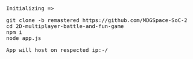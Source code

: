 <pre>
   Initializing =>

   git clone -b remastered https://github.com/MDGSpace-SoC-2023/2D-multiplayer-battle-and-fun-game.git
   cd 2D-multiplayer-battle-and-fun-game
   npm i
   node app.js

   App will host on respected ip:-/

</pre>
